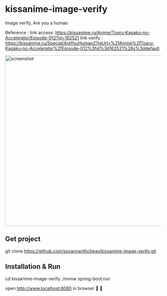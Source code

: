 # kissanime-image-verify
Image verify, Are you a human

Reference : 
link access: https://kissanime.ru/Anime/Toaru-Kagaku-no-Accelerator/Episode-012?id=162521
link verify : https://kissanime.ru/Special/AreYouHuman2?reUrl=%2fAnime%2fToaru-Kagaku-no-Accelerator%2fEpisode-012%3fid%3d162521%26s%3ddefault

<img src="https://i.imgur.com/I0oYUnx.png" width="550" title="screenshot"/>

## Get project
git clone https://github.com/sovannarithcheav/kissanime-image-verify.git

## Installation & Run
cd kissanime-image-verify
./mvnw spring-boot:run


open http://www.localhost:8080 in browser 🤗 🤩
